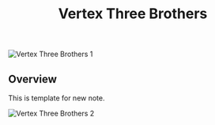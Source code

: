 ﻿---
title: Vertex Three Brothers
username: nikkom
tags: 1
latitude: 43.12712
longitude: 77.01307
---

<p><img src="images/0011_vertex_three_brothers1.jpg" alt="Vertex Three Brothers 1" title="Vertex Three Brothers - August 27, 2022"></p>

## Overview
This is template for new note.

<p><img src="images/0011_vertex_three_brothers2.jpg" alt="Vertex Three Brothers 2" title="Vertex Three Brothers - August 7, 2022"></p>
